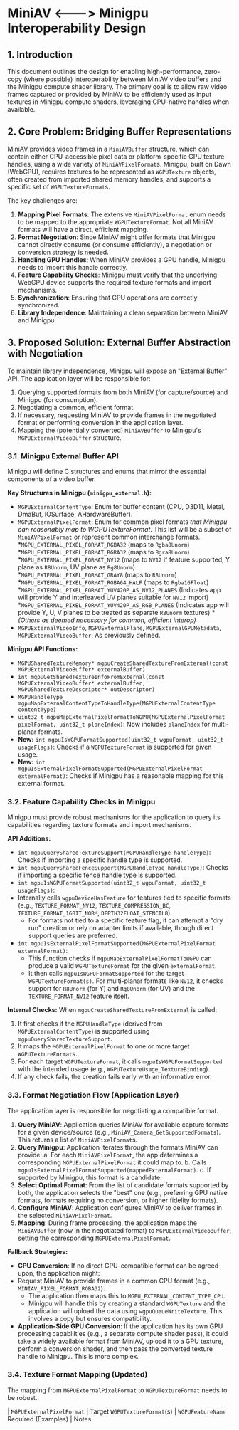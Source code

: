 # MiniAV <---> Minigpu Interoperability Design

## 1. Introduction

This document outlines the design for enabling high-performance, zero-copy (where possible) interoperability between MiniAV video buffers and the Minigpu compute shader library. The primary goal is to allow raw video frames captured or provided by MiniAV to be efficiently used as input textures in Minigpu compute shaders, leveraging GPU-native handles when available.

## 2. Core Problem: Bridging Buffer Representations

MiniAV provides video frames in a `MiniAVBuffer` structure, which can contain either CPU-accessible pixel data or platform-specific GPU texture handles, using a wide variety of `MiniAVPixelFormat`s. Minigpu, built on Dawn (WebGPU), requires textures to be represented as `WGPUTexture` objects, often created from imported shared memory handles, and supports a specific set of `WGPUTextureFormat`s.

The key challenges are:

1. **Mapping Pixel Formats**: The extensive `MiniAVPixelFormat` enum needs to be mapped to the appropriate `WGPUTextureFormat`. Not all MiniAV formats will have a direct, efficient mapping.
2. **Format Negotiation**: Since MiniAV might offer formats that Minigpu cannot directly consume (or consume efficiently), a negotiation or conversion strategy is needed.
3. **Handling GPU Handles**: When MiniAV provides a GPU handle, Minigpu needs to import this handle correctly.
4. **Feature Capability Checks**: Minigpu must verify that the underlying WebGPU device supports the required texture formats and import mechanisms.
5. **Synchronization**: Ensuring that GPU operations are correctly synchronized.
6. **Library Independence**: Maintaining a clean separation between MiniAV and Minigpu.

## 3. Proposed Solution: External Buffer Abstraction with Negotiation

To maintain library independence, Minigpu will expose an "External Buffer" API. The application layer will be responsible for:

1. Querying supported formats from both MiniAV (for capture/source) and Minigpu (for consumption).
2. Negotiating a common, efficient format.
3. If necessary, requesting MiniAV to provide frames in the negotiated format or performing conversion in the application layer.
4. Mapping the (potentially converted) `MiniAVBuffer` to Minigpu's `MGPUExternalVideoBuffer` structure.

### 3.1. Minigpu External Buffer API

Minigpu will define C structures and enums that mirror the essential components of a video buffer.

**Key Structures in Minigpu (`minigpu_external.h`):**

* `MGPUExternalContentType`: Enum for buffer content (CPU, D3D11, Metal, DmaBuf, IOSurface, AHardwareBuffer).
* `MGPUExternalPixelFormat`: Enum for common pixel formats *that Minigpu can reasonably map to WGPUTextureFormat*. This list will be a subset of `MiniAVPixelFormat` or represent common interchange formats.
    *`MGPU_EXTERNAL_PIXEL_FORMAT_RGBA32` (maps to `Rgba8Unorm`)
    *`MGPU_EXTERNAL_PIXEL_FORMAT_BGRA32` (maps to `Bgra8Unorm`)
    *`MGPU_EXTERNAL_PIXEL_FORMAT_NV12` (maps to `NV12` if feature supported, Y plane as `R8Unorm`, UV plane as `Rg8Unorm`)
    *`MGPU_EXTERNAL_PIXEL_FORMAT_GRAY8` (maps to `R8Unorm`)
    *`MGPU_EXTERNAL_PIXEL_FORMAT_RGBA64_HALF` (maps to `Rgba16Float`)
    *`MGPU_EXTERNAL_PIXEL_FORMAT_YUV420P_AS_NV12_PLANES` (Indicates app will provide Y and interleaved UV planes suitable for `NV12` import)
    *`MGPU_EXTERNAL_PIXEL_FORMAT_YUV420P_AS_RGB_PLANES` (Indicates app will provide Y, U, V planes to be treated as separate `R8Unorm` textures)
    **(Others as deemed necessary for common, efficient interop)*
* `MGPUExternalVideoInfo`, `MGPUExternalPlane`, `MGPUExternalGPUMetadata`, `MGPUExternalVideoBuffer`: As previously defined.

**Minigpu API Functions:**

* `MGPUSharedTextureMemory* mgpuCreateSharedTextureFromExternal(const MGPUExternalVideoBuffer* externalBuffer)`
* `int mgpuGetSharedTextureInfoFromExternal(const MGPUExternalVideoBuffer* externalBuffer, MGPUSharedTextureDescriptor* outDescriptor)`
* `MGPUHandleType mgpuMapExternalContentTypeToHandleType(MGPUExternalContentType contentType)`
* `uint32_t mgpuMapExternalPixelFormatToWGPU(MGPUExternalPixelFormat pixelFormat, uint32_t planeIndex)`: Now includes `planeIndex` for multi-planar formats.
* **New:** `int mgpuIsWGPUFormatSupported(uint32_t wgpuFormat, uint32_t usageFlags)`: Checks if a `WGPUTextureFormat` is supported for given usage.
* **New:** `int mgpuIsExternalPixelFormatSupported(MGPUExternalPixelFormat externalFormat)`: Checks if Minigpu has a reasonable mapping for this external format.

### 3.2. Feature Capability Checks in Minigpu

Minigpu must provide robust mechanisms for the application to query its capabilities regarding texture formats and import mechanisms.

**API Additions:**

* `int mgpuQuerySharedTextureSupport(MGPUHandleType handleType)`: Checks if importing a specific handle type is supported.
* `int mgpuQuerySharedFenceSupport(MGPUHandleType handleType)`: Checks if importing a specific fence handle type is supported.
* `int mgpuIsWGPUFormatSupported(uint32_t wgpuFormat, uint32_t usageFlags)`:
* Internally calls `wgpuDeviceHasFeature` for features tied to specific formats (e.g., `TEXTURE_FORMAT_NV12`, `TEXTURE_COMPRESSION_BC`, `TEXTURE_FORMAT_16BIT_NORM`, `DEPTH32FLOAT_STENCIL8`).
  * For formats not tied to a specific feature flag, it can attempt a "dry run" creation or rely on adapter limits if available, though direct support queries are preferred.
* `int mgpuIsExternalPixelFormatSupported(MGPUExternalPixelFormat externalFormat)`:
  * This function checks if `mgpuMapExternalPixelFormatToWGPU` can produce a valid `WGPUTextureFormat` for the given `externalFormat`.
  * It then calls `mgpuIsWGPUFormatSupported` for the target `WGPUTextureFormat(s)`. For multi-planar formats like `NV12`, it checks support for `R8Unorm` (for Y) and `Rg8Unorm` (for UV) and the `TEXTURE_FORMAT_NV12` feature itself.

**Internal Checks:**
When `mgpuCreateSharedTextureFromExternal` is called:

1. It first checks if the `MGPUHandleType` (derived from `MGPUExternalContentType`) is supported using `mgpuQuerySharedTextureSupport`.
2. It maps the `MGPUExternalPixelFormat` to one or more target `WGPUTextureFormat`s.
3. For each target `WGPUTextureFormat`, it calls `mgpuIsWGPUFormatSupported` with the intended usage (e.g., `WGPUTextureUsage_TextureBinding`).
4. If any check fails, the creation fails early with an informative error.

### 3.3. Format Negotiation Flow (Application Layer)

The application layer is responsible for negotiating a compatible format.

1. **Query MiniAV**: Application queries MiniAV for available capture formats for a given device/source (e.g., `MiniAV_Camera_GetSupportedFormats`). This returns a list of `MiniAVPixelFormat`s.
2. **Query Minigpu**: Application iterates through the formats MiniAV can provide:
    a.  For each `MiniAVPixelFormat`, the app determines a corresponding `MGPUExternalPixelFormat` it could map to.
    b.  Calls `mgpuIsExternalPixelFormatSupported(mappedExternalFormat)`.
    c.  If supported by Minigpu, this format is a candidate.
3. **Select Optimal Format**: From the list of candidate formats supported by both, the application selects the "best" one (e.g., preferring GPU native formats, formats requiring no conversion, or higher fidelity formats).
4. **Configure MiniAV**: Application configures MiniAV to deliver frames in the selected `MiniAVPixelFormat`.
5. **Mapping**: During frame processing, the application maps the `MiniAVBuffer` (now in the negotiated format) to `MGPUExternalVideoBuffer`, setting the corresponding `MGPUExternalPixelFormat`.

**Fallback Strategies:**

* **CPU Conversion**: If no direct GPU-compatible format can be agreed upon, the application might:
* Request MiniAV to provide frames in a common CPU format (e.g., `MINIAV_PIXEL_FORMAT_RGBA32`).
  * The application then maps this to `MGPU_EXTERNAL_CONTENT_TYPE_CPU`.
  * Minigpu will handle this by creating a standard `WGPUTexture` and the application will upload the data using `wgpuQueueWriteTexture`. This involves a copy but ensures compatibility.
* **Application-Side GPU Conversion**: If the application has its own GPU processing capabilities (e.g., a separate compute shader pass), it could take a widely available format from MiniAV, upload it to a GPU texture, perform a conversion shader, and then pass the converted texture handle to Minigpu. This is more complex.

### 3.4. Texture Format Mapping (Updated)

The mapping from `MGPUExternalPixelFormat` to `WGPUTextureFormat` needs to be robust.

| `MGPUExternalPixelFormat`                | Target `WGPUTextureFormat`(s)                                 | `WGPUFeatureName` Required (Examples)                               | Notes 